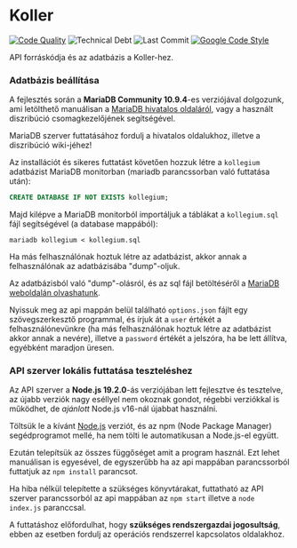 # Koller

[![Code Quality](https://img.shields.io/codefactor/grade/github/4E-6F-72-62-65-72-74/Koller-API-DB/master)](https://www.codefactor.io/repository/github/4E-6F-72-62-65-72-74/Koller-API-DB/)
![Technical Debt](https://img.shields.io/codeclimate/tech-debt/4E-6F-72-62-65-72-74/Koller-API-DB)
![Last Commit](https://img.shields.io/github/last-commit/4E-6F-72-62-65-72-74/Koller-API-DB)
[![Google Code Style](https://img.shields.io/badge/Code%20Style-Google-4086f4)](https://google.github.io/styleguide/jsguide.html)


API forráskódja és az adatbázis a Koller-hez.

### Adatbázis beállítása

A fejlesztés során a **MariaDB Community 10.9.4**-es verziójával dolgozunk, ami letölthető manuálisan a [MariaDB hivatalos oldaláról](https://mariadb.com/downloads/community/), vagy a használt diszribúció csomagkezelőjének segítségével.

MariaDB szerver futtatásához fordulj a hivatalos oldalukhoz, illetve a diszribúció wiki-jéhez!

Az installációt és sikeres futtatást követően hozzuk létre a `kollegium` adatbázist MariaDB monitorban (mariadb parancssorban való futtatása után):
```sql
CREATE DATABASE IF NOT EXISTS kollegium;
```

Majd kilépve a MariaDB monitorból importáljuk a táblákat a `kollegium.sql` fájl segítségével (a database mappából):
```
mariadb kollegium < kollegium.sql
```

Ha más felhasználónak hoztuk létre az adatbázist, akkor annak a felhasználónak az adatbázisába "dump"-oljuk.

Az adatbázisból való "dump"-olásról, és az sql fájl betöltéséről a [MariaDB weboldalán olvashatunk](https://mariadb.com/kb/en/mariadb-dumpmysqldump/).

Nyissuk meg az api mappán belül található `options.json` fájlt egy szövegszerkesztő programmal, és írjuk át a `user` értékét a felhasználónevünkre (ha más felhasználónak hoztuk létre az adatbázist akkor annak a nevére), illetve a `password` értékét a jelszóra, ha be lett állítva, egyébként maradjon üresen.

### API szerver lokális futtatása teszteléshez

Az API szerver a **Node.js 19.2.0**-ás verziójában lett fejlesztve és tesztelve, az újabb verziók nagy eséllyel nem okoznak gondot, régebbi verziókkal is működhet, de *ajánlott* Node.js v16-nál újabbat használni.

Töltsük le a kívánt [Node.js](https://nodejs.org/en/download/) verziót, és az npm (Node Package Manager) segédprogramot mellé, ha nem tölti le automatikusan a Node.js-el együtt.

Ezután telepítsük az összes függőséget amit a program használ. Ezt lehet manuálisan is egyesével, de egyszerűbb ha az api mappában parancssorból futtatjuk az `npm install` parancsot.

Ha hiba nélkül telepítette a szükséges könyvtárakat, futtatható az API szerver parancssorból az api mappában az `npm start` illetve a `node index.js` paranccsal.

A futtatáshoz előfordulhat, hogy **szükséges rendszergazdai jogosultság**, ebben az esetben fordulj az operációs rendszerrel kapcsolatos oldalakhoz.